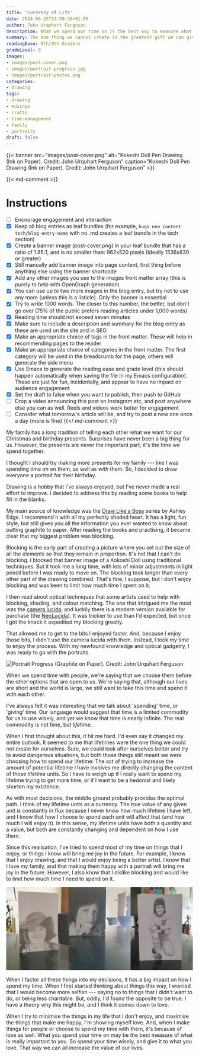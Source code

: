 ```yaml
---
title: 'Currency of Life'
date: 2024-08-25T14:59:38+01:00
author: John Urquhart Ferguson
description: What we spend our time on is the best way to measure what we truly love.
summary: The one thing we cannot create is the greatest gift we can give.
readingEase: 8th/9th Graders
gradeLevel: 9
images:
- images/post-cover.png
- images/portrait-progress.jpg
- images/portrait-photos.png
categories:
- drawing
tags:
- drawing
- musings
- crafts
- time-management
- family
- portraits
draft: false
---
```


{{< banner src="images/post-cover.png" alt="Kokeshi Doll Pen Drawing (Ink on Paper). Credit: John Urquhart Ferguson" caption="Kokeshi Doll Pen Drawing (Ink on Paper). Credit: John Urquhart Ferguson" >}}

{{< md-comment >}}
# Instructions

- [ ] Encourage engagement and interaction
- [x] Keep all blog entries as leaf bundles (for example, `hugo new content tech/blog-entry-name` with no .md creates a leaf bundle in the tech section)
- [x] Create a banner image (post-cover.png) in your leaf bundle that has a ratio of 1.85:1, and is no smaller than: 962x520 pixels (Ideally 1536x830 or greater)
- [x] Still manually add banner image into page content, first thing before anything else using the banner shortcode
- [x] Add any other images you use to the images front matter array (this is purely to help with OpenGraph generation)
- [x] You can use up to two more images in the blog entry, but try not to use any more (unless this is a listicle). Only the banner is essential
- [x] Try to write 1000 words. The closer to this number, the better, but don't go over (75% of the public prefers reading articles under 1,000 words)
- [x] Reading time should not exceed seven minutes
- [x] Make sure to include a description and summary for the blog entry as these are used on the site and in SEO
- [x] Make an appropriate choice of tags in the front matter. These will help in recommending pages to the reader
- [x] Make an appropriate choice of categories in the front matter. The first category will be used in the breadcrumb for the page, others will generate the side menu
- [x] Use Emacs to generate the reading ease and grade level (this should happen automatically when saving the file in my Emacs configuration). These are just for fun, incidentally, and appear to have no impact on audience engagement
- [x] Set the draft to false when you want to publish, then push to GitHub
- [ ] Drop a video announcing this post on Instagram etc, and post anywhere else you can as well. Reels and videos work better for engagement
- [ ] Consider what tomorrow's article will be, and try to post a new one once a day (more is fine)
{{</ md-comment >}}

My family has a long tradition of telling each other what we want for our Christmas and birthday presents. Surprises have never been a big thing for us. However, the presents are never the important part; it's the time we spend together.

I thought I should try making more presents for my family --- like I was spending time *on* on them, as well as *with* them. So, I decided to draw everyone a portrait for their birthday.

Drawing is a hobby that I've always enjoyed, but I've never made a real effort to improve. I decided to address this by reading some books to help fill in the blanks.

My main source of knowledge was the [Draw Like a Boss](https://www.drawlikeaboss.co.uk/) series by Ashley Edge. I recommend it with all my perfectly shaded heart. It has a light, fun style, but still gives you all the information you ever wanted to know about putting graphite to paper. After reading the books and practising, it became clear that my biggest problem was blocking.

Blocking is the early part of creating a picture where you set out the size of all the elements so that they remain in proportion. It's not that I can't do blocking. I blocked that banner image of a Kokoshi Doll using traditional techniques. But it took me a long time, with lots of minor adjustments in light pencil before I was ready to move on. The blocking took longer than every other part of the drawing combined. That's fine, I suppose, but I don't enjoy blocking and was keen to limit how much time I spent on it.

I then read about optical techniques that some artists used to help with blocking, shading, and colour matching. The one that intrigued me the most was the [camera lucida](https://en.wikipedia.orgf/wiki/Camera_lucida), and luckily there is a modern version available for purchase (the [NeoLucida](https://neolucida.com/)). It was trickier to use than I'd expected, but once I got the knack it expedited my blocking greatly.

That allowed me to get to the bits I enjoyed faster. And, because I enjoy those bits, I didn't use the camera lucida with them. Instead, I took my time to enjoy the process. With my newfound knowledge and optical gadgetry, I was ready to go with the portraits.

![Portrait Progress (Graphite on Paper). Credit: John Urquhart Ferguson](images/portrait-progress.jpg "Portrait Progress (Graphite on Paper). Credit: John Urquhart Ferguson")

When we spend time with people, we're saying that we choose them before the other options that are open to us. We're saying that, although our lives are short and the world is large, we still want to take this time and spend it with each other. 

I've always felt it was interesting that we talk about 'spending' time, or 'giving' time. Our language would suggest that time is a limited commodity for us to use wisely, and yet we know that time is nearly infinite. The real commodity is not time, but *life*time.

When I first thought about this, it hit me hard. I'd even say it changed my entire outlook. It seemed to me that lifetimes were the one thing we could not create for ourselves. Sure, we could look after ourselves better and try to avoid dangerous situations, but both those things still meant we were choosing how to spend our lifetime: The act of trying to increase the amount of potential lifetime I have involves me directly changing the content of those lifetime units. So I have to weigh up if I really want to spend my lifetime trying to get more time, or if I want to be a hedonist and likely shorten my existence.

As with most decisions, the middle ground probably provides the optimal path. I think of my lifetime units as a currency. The true value of any given unit is constantly in flux because I never know how much lifetime I have left, and I know that how I choose to spend each unit will affect that (and how much I will enjoy it). In this sense, my lifetime units have both a quantity and a value, but both are constantly changing and dependent on how I use them.

Since this realisation, I've tried to spend most of my time on things that I enjoy, or things I know will bring me joy in the future. For example, I know that I enjoy drawing, and that I would enjoy being a better artist. I know that I love my family, and that making them happy with a portrait will bring me joy in the future. However, I also know that I dislike blocking and would like to limit how much time I need to spend on it.

![Family Portrait Birthday Cards (Graphite on Paper). Credit: John Urquhart Ferguson](images/portrait-photos.png "Family Portrait Birthday Cards (Graphite on Paper). Credit: John Urquhart Ferguson")

When I factor all these things into my decisions, it has a big impact on how I spend my time. When I first started thinking about things this way, I worried that I would become more selfish --- saying no to things that I didn't want to do, or being less charitable. But, oddly, I'd found the opposite to be true. I have a theory why this might be, and I think it comes down to love.

When I try to minimise the things in my life that I don't enjoy, and maximise the things that make me happy, I'm showing myself love. And, when I make things for people or choose to spend my time with them, it's because of love as well. What you spend your time on may be the best measure of what is really important to you. So spend your time wisely, and give it to what you love. That way we can all increase the value of our lives.
